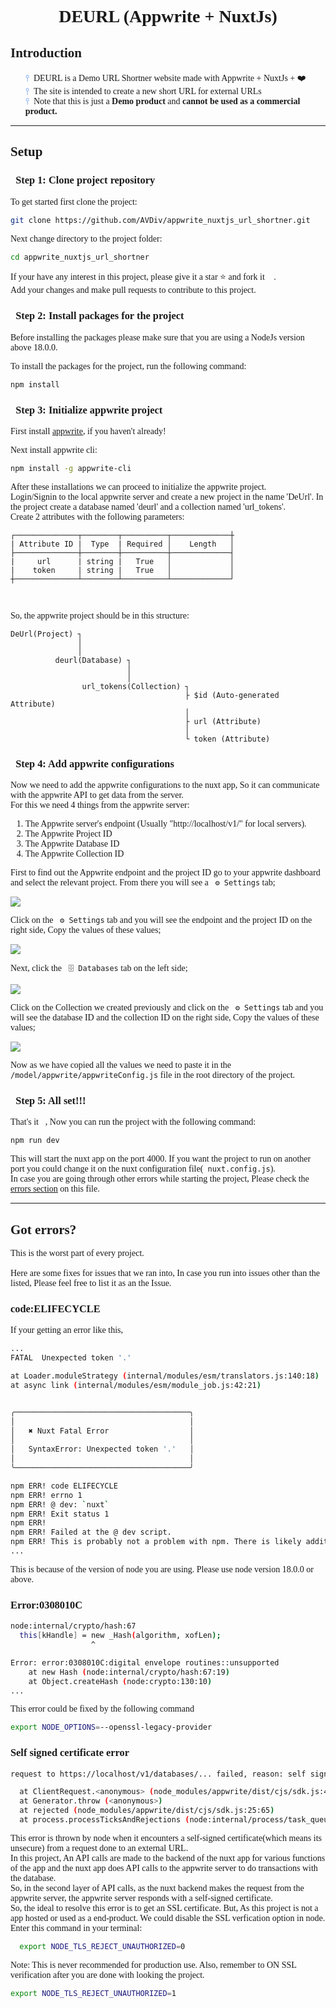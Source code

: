 <font face="Raleway">
<center>

# DEURL &#40;Appwrite + NuxtJs&#41;
</center>

## Introduction 😶‍🌫
<ul type="none">
 <li><font color="#6495ed">&cirmid;&nbsp;&nbsp;</font>DEURL is a Demo URL Shortner website made with Appwrite + NuxtJs + ❤️</li>
 <li><font color="#6495ed">&cirmid;&nbsp;&nbsp;</font>The site is intended to create a new short URL for external URLs</li>
 <li>
   <font color="#6495ed">&cirmid;&nbsp;&nbsp;</font>Note that this is just a <b> Demo product</b> and <b>cannot be used as a commercial product.</b>
 </li>
</ul>
<hr>

## Setup 🧰
<div>

### &nbsp;&nbsp;Step 1: Clone project repository
<p>
    To get started first clone the project:
</p>

```bash
git clone https://github.com/AVDiv/appwrite_nuxtjs_url_shortner.git
```
<p>
    Next change directory to the project folder:
</p>

```bash
cd appwrite_nuxtjs_url_shortner
```
If your have any interest in this project, please give it a star ⭐️ and fork it 🍴.<br>
Add your changes and make pull requests to contribute to this project.
</div>
<div>

### &nbsp;&nbsp;Step 2: Install packages for the project
<p>
    Before installing the packages please make sure that you are using a NodeJs version above 18.0.0.
</p>
<p>
    To install the packages for the project, run the following command:
</p>

```bash
npm install
```
</div>
<div>

### &nbsp;&nbsp;Step 3: Initialize appwrite project
<p>
    First install <a href="https://appwrite.io/docs/installation">appwrite</a>, if you haven't already!
</p>
<p>
    Next install appwrite cli:
</p>

```bash
npm install -g appwrite-cli
```
<p>
    After these installations we can proceed to initialize the appwrite project.<br>
    Login/Signin to the local appwrite server and create a new project in the name 'DeUrl'.
    In the project create a database named 'deurl' and a collection named 'url_tokens'.<br>
    Create 2 attributes with the following parameters:
</p>
    
    ┌──────────────┬────────┬──────────┬─────────────┼
    | Attribute ID |  Type  | Required │    Length   │
    ├──────────────┼────────┼──────────┼─────────────┤
    |     url      | string	|   True   │             │
    |    token     | string	|   True   │             │
    ┼──────────────┴────────┴──────────┴─────────────┘
<br>
<p>
  So, the appwrite project should be in this structure:
</p>

    DeUrl(Project) ┐
                   │
                   │
              deurl(Database) ┐
                              │
                              │
                    url_tokens(Collection) ┐
                                           ├ $id (Auto-generated Attribute)
                                           │
                                           ├ url (Attribute)
                                           │
                                           └ token (Attribute)

</div>
<div>

### &nbsp;&nbsp;Step 4: Add appwrite configurations
<p>
    Now we need to add the appwrite configurations to the nuxt app, So it can communicate with the appwrite API to get data from the server.<br>
    For this we need 4 things from the appwrite server:<br>
<ol>
<li>The Appwrite server's endpoint (Usually "http://localhost/v1/" for local servers).</li>
<li>The Appwrite Project ID</li>
<li>The Appwrite Database ID</li>
<li>The Appwrite Collection ID</li>
</ol>
</p>
<p>
    First to find out the Appwrite endpoint and the project ID go to your appwrite dashboard and select the relevant project. From there you will see a <code> ⚙️ Settings</code> tab;
</p>
<img src="readme_resources/Screenshot_20220920.png">
<p>
    Click on the <code> ⚙️ Settings</code> tab and you will see the endpoint and the project ID on the right side, Copy the values of these values;
</p>
<img src="readme_resources/Screenshot_20220925.png">
<p>
    Next, click the <code> 🗄 Databases</code> tab on the left side;
</p>
<img src="readme_resources/Screenshot_20220926.png">
<p>
    Click on the Collection we created previously and click on the <code> ⚙️ Settings</code> tab and you will see the database ID and the collection ID on the right side, Copy the values of these values;
</p>
<img src="readme_resources/Screenshot_20220927.png">
<p>
    Now as we have copied all the values we need to paste it in the <code> /model/appwrite/appwriteConfig.js</code> file in the root directory of the project.
</p>
</div> 
<div>

### &nbsp;&nbsp;Step 5: All set!!! 🥳🎉
<p>
    That's it🥳,
    Now you can run the project with the following command:

```bash
npm run dev
```
</p>
 This will start the nuxt app on the port 4000. If you want the project to run on another port you could change it on the nuxt configuration file(<code> nuxt.config.js</code>).<br>
 In case you are going through other errors while starting the project, Please check the <a href="#errors">errors section</a> on this file.

</p>
</div>
<hr>

## Got errors? 🤯😭
<p id="errors">
    This is the worst part of every project.🤪<br><br>
    Here are some fixes for issues that we ran into, In case you run into issues other than the listed, Please feel free to list it as an the Issue.
</p>
<div>

### code:ELIFECYCLE
<p>
    If your getting an error like this,
</p>

```bash
...
FATAL  Unexpected token '.'

at Loader.moduleStrategy (internal/modules/esm/translators.js:140:18)
at async link (internal/modules/esm/module_job.js:42:21)


╭───────────────────────────────────────╮
│                                       │
│   ✖ Nuxt Fatal Error                  │
│                                       │
│   SyntaxError: Unexpected token '.'   │
│                                       │
╰───────────────────────────────────────╯

npm ERR! code ELIFECYCLE
npm ERR! errno 1
npm ERR! @ dev: `nuxt`
npm ERR! Exit status 1
npm ERR!
npm ERR! Failed at the @ dev script.
npm ERR! This is probably not a problem with npm. There is likely additional logging output above.
...
```
<p>
    This is because of the version of node you are using. Please use node version 18.0.0 or above.
</p>
</div>
<div>

### Error:0308010C

```bash
node:internal/crypto/hash:67
  this[kHandle] = new _Hash(algorithm, xofLen);
                  ^

Error: error:0308010C:digital envelope routines::unsupported
    at new Hash (node:internal/crypto/hash:67:19)
    at Object.createHash (node:crypto:130:10)
...
```

This error could be fixed by the following command

```bash
export NODE_OPTIONS=--openssl-legacy-provider
```
</div>
<div>

### Self signed certificate error


```bash
request to https://localhost/v1/databases/... failed, reason: self signed certificate

  at ClientRequest.<anonymous> (node_modules/appwrite/dist/cjs/sdk.js:400:23)
  at Generator.throw (<anonymous>)
  at rejected (node_modules/appwrite/dist/cjs/sdk.js:25:65)
  at process.processTicksAndRejections (node:internal/process/task_queues:96:5)
```
This error is thrown by node when it encounters a self-signed certificate(which means its unsecure) from a request done to an external URL. <br>
In this project, An API calls are made to the backend of the nuxt app for various functions of the app and the nuxt app does API calls to the appwrite server to do transactions with the database. <br>
So, in the second layer of API calls, as the nuxt backend makes the request from the appwrite server, the appwrite server responds with a self-signed certificate. <br>
So, the ideal to resolve this error is to get an SSL certificate. But, As this project is not a app hosted or used as a end-product. We could disable the SSL verfication option in node. <br>
Enter this command in your terminal:
```bash
  export NODE_TLS_REJECT_UNAUTHORIZED=0
```  
Note: This is never recommended for production use. Also, remember to ON SSL verification after you are done with looking the project.
```bash
export NODE_TLS_REJECT_UNAUTHORIZED=1
```

</div>
</font>
